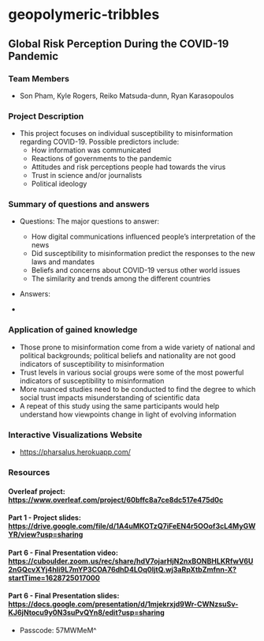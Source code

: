 # geopolymeric-tribbles

## Global Risk Perception During the COVID-19 Pandemic  

### Team Members
* Son Pham, Kyle Rogers, Reiko Matsuda-dunn, Ryan Karasopoulos  

### Project Description
* This project focuses on individual susceptibility to misinformation regarding COVID-19. Possible predictors include:
    - How information was communicated
    - Reactions of governments to the pandemic
    - Attitudes and risk perceptions people had towards the virus
    - Trust in science and/or journalists
    - Political ideology

### Summary of questions and answers
* Questions: The major questions to answer:
    - How digital communications influenced people’s interpretation of the news
    - Did susceptibility to misinformation predict the responses to the new laws and mandates
    - Beliefs and concerns about COVID-19 versus other world issues
    - The similarity and trends among the different countries
    
* Answers:
* 

### Application of gained knowledge

* Those prone to misinformation come from a wide variety of national and political backgrounds; political beliefs and nationality are not good indicators of susceptibility to misinformation
* Trust levels in various social groups were some of the most powerful indicators of susceptibility to misinformation
* More nuanced studies need to be conducted to find the degree to which social trust impacts misunderstanding of scientific data
* A repeat of this study using the same participants would help understand how viewpoints change in light of evolving information



### Interactive Visualizations Website

* https://pharsalus.herokuapp.com/

### Resources

#### Overleaf project: https://www.overleaf.com/project/60bffc8a7ce8dc517e475d0c

#### Part 1 - Project slides: https://drive.google.com/file/d/1A4uMKOTzQ7iFeEN4r5OOof3cL4MyGWYR/view?usp=sharing

#### Part 6 - Final Presentation video: https://cuboulder.zoom.us/rec/share/hdV7ojarHjN2nxBONBHLKRfwV6U2nGQcvXYj4hIi9L7mYP3COA76dhD4LOq0ljtQ.wj3aRpXtbZmfnn-X?startTime=1628725017000

#### Part 6 - Final Presentation slides: https://docs.google.com/presentation/d/1mjekrxjd9Wr-CWNzsuSv-KJ6jNtocu9y0N3suPvQYn8/edit?usp=sharing
* Passcode: 57MWMeM^
